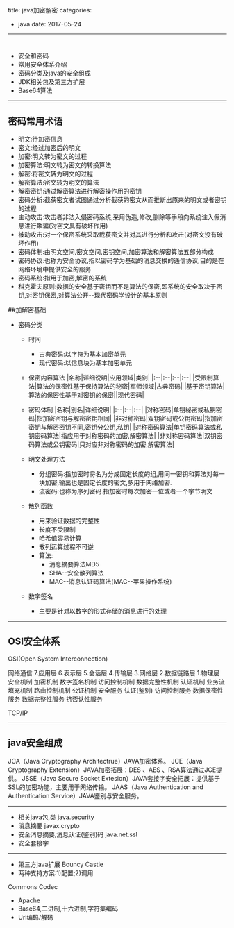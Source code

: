title: java加密解密
categories: 
- java
date: 2017-05-24
---
# 
- 安全和密码
- 常用安全体系介绍
- 密码分类及java的安全组成
- JDK相关包及第三方扩展
- Base64算法

---
## 密码常用术语
- 明文:待加密信息
- 密文:经过加密后的明文
- 加密:明文转为密文的过程
- 加密算法:明文转为密文的转换算法
- 解密:将密文转为明文的过程
- 解密算法:密文转为明文的算法
- 解密密钥:通过解密算法进行解密操作用的密钥
- 密码分析:截获密文者试图通过分析截获的密文从而推断出原来的明文或者密钥的过程
- 主动攻击:攻击者非法入侵密码系统,采用伪造,修改,删除等手段向系统注入假消息进行欺骗(对密文具有破坏作用)
- 被动攻击:对一个保密系统采取截获密文并对其进行分析和攻击(对密文没有破坏作用)
- 密码体制:由明文空间,密文空间,密钥空间,加密算法和解密算法五部分构成
- 密码协议:也称为安全协议,指以密码学为基础的消息交换的通信协议,目的是在网络环境中提供安全的服务
- 密码系统:指用于加密,解密的系统
- 科克霍夫原则:数据的安全基于密钥而不是算法的保密,即系统的安全取决于密钥,对密钥保密,对算法公开--现代密码学设计的基本原则

##加解密基础
- 密码分类
    + 时间
        * 古典密码:以字符为基本加密单元
        * 现代密码:以信息块为基本加密单元
    + 保密内容算法
    |名称|详细说明|应用领域|类别|
    |:--|:--|:--|:--|
    |受限制算法|算法的保密性基于保持算法的秘密|军师领域|古典密码|
    |基于密钥算法|算法的保密性基于对密钥的保密||现代密码|

    + 密码体制
    |名称|别名|详细说明|
    |:--|:--|:--|
    |对称密码|单钥秘密或私钥密码|指加密密钥与解密密钥相同|
    |非对称密码|双钥密码或公钥密码|指加密密钥与解密密钥不同,密钥分公钥,私钥|
    |对称密码算法|单钥密码算法或私钥密码算法|指应用于对称密码的加密,解密算法|
    |非对称密码算法|双钥密码算法或公钥密码|只对应非对称密码的加密,解密算法|

    + 明文处理方法
        * 分组密码:指加密时将名为分成固定长度的组,用同一密钥和算法对每一块加密,输出也是固定长度的密文,多用于网络加密.
        * 流密码:也称为序列密码.指加密时每次加密一位或者一个字节明文
    + 散列函数
        * 用来验证数据的完整性
        * 长度不受限制
        * 哈希值容易计算
        * 散列运算过程不可逆
        * 算法:
            - 消息摘要算法MD5
            - SHA--安全散列算法
            - MAC--消息认证码算法(MAC--苹果操作系统)
    + 数字签名
        * 主要是针对以数字的形式存储的消息进行的处理

---
## OSI安全体系
OSI(Open System Interconnection)

网络通信
    7.应用层
    6.表示层
    5.会话层
    4.传输层
    3.网络层
    2.数据链路层
    1.物理层
安全机制
    加密机制
    数字签名机制
    访问控制机制
    数据完整性机制
    认证机制
    业务流填充机制
    路由控制机制
    公证机制
安全服务
    认证(鉴别)
    访问控制服务
    数据保密性服务
    数据完整性服务
    抗否认性服务

TCP/IP






----

## java安全组成

JCA（Java Cryptography Architectrue）JAVA加密体系。
JCE（Java Cryptography Extension）JAVA加密拓展：DES 、AES 、RSA算法通过JCE提供。
JSSE（Java Secure Socket Extesion）JAVA套接字安全拓展：提供基于SSL的加密功能，主要用于网络传输。
JAAS（Java Authentication and Authentication Service）JAVA鉴别与安全服务。

---
- 相关java包,类
java.security
 - 消息摘要
javax.crypto
- 安全消息摘要,消息认证(鉴别)码
java.net.ssl
- 安全套接字



----

- 第三方java扩展
Bouncy Castle
- 两种支持方案:1)配置;2)调用

Commons Codec
- Apache
- Base64,二进制,十六进制,字符集编码
- Url编码/解码 





